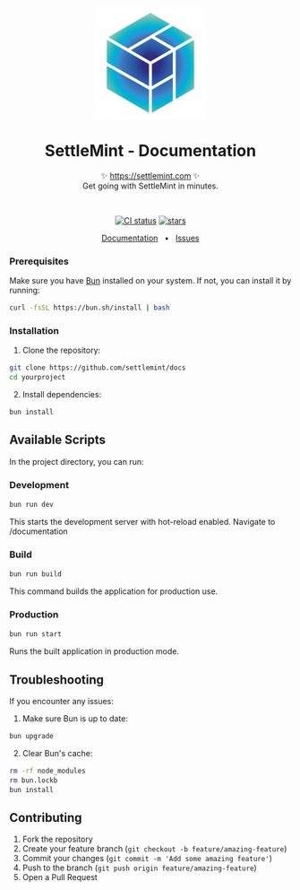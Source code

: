 <p align="center">
  <img src="https://github.com/settlemint/sdk/blob/main/logo.svg" width="200px" align="center" alt="SettleMint logo" />
  <h1 align="center">SettleMint - Documentation</h1>
  <p align="center">
    ✨ <a href="https://settlemint.com">https://settlemint.com</a> ✨
    <br/>
    Get going with SettleMint in minutes.
  </p>
</p>
<br/>
<p align="center">
<a href="https://github.com/settlemint/docs/actions?query=branch%3Amain"><img src="https://github.com/settlemint/docs/actions/workflows/branch.yml/badge.svg?event=push&branch=main" alt="CI status" /></a>
<a href="https://github.com/settlemint/docs" rel="nofollow"><img src="https://img.shields.io/github/stars/settlemint/docs" alt="stars"></a>
</p>

<div align="center">
  <a href="https://console.settlemint.com/documentation/">Documentation</a>
  <span>&nbsp;&nbsp;•&nbsp;&nbsp;</span>
  <a href="https://github.com/settlemint/docs/issues">Issues</a>
  <br />
</div>

### Prerequisites

Make sure you have [Bun](https://bun.sh/) installed on your system. If not, you
can install it by running:

```bash
curl -fsSL https://bun.sh/install | bash
```

### Installation

1. Clone the repository:

```bash
git clone https://github.com/settlemint/docs
cd yourproject
```

2. Install dependencies:

```bash
bun install
```

## Available Scripts

In the project directory, you can run:

### Development

```bash
bun run dev
```

This starts the development server with hot-reload enabled. Navigate to
/documentation

### Build

```bash
bun run build
```

This command builds the application for production use.

### Production

```bash
bun run start
```

Runs the built application in production mode.

## Troubleshooting

If you encounter any issues:

1. Make sure Bun is up to date:

```bash
bun upgrade
```

2. Clear Bun's cache:

```bash
rm -rf node_modules
rm bun.lockb
bun install
```

## Contributing

1. Fork the repository
2. Create your feature branch (`git checkout -b feature/amazing-feature`)
3. Commit your changes (`git commit -m 'Add some amazing feature'`)
4. Push to the branch (`git push origin feature/amazing-feature`)
5. Open a Pull Request
